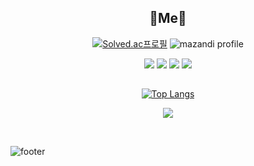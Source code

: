 <div align="center">

<!--
**xxdxlxxr/xxdxlxxr** is a ✨ _special_ ✨ repository because its `README.md` (this file) appears on your GitHub profile.

Here are some ideas to get you started:

- 🔭 I’m currently working on ...
- 🌱 I’m currently learning ...
- 👯 I’m looking to collaborate on ...
- 🤔 I’m looking for help with ...
- 💬 Ask me about ...
- 📫 How to reach me: ...
- 😄 Pronouns: ...
- ⚡ Fun fact: ...
-->

## **🍊Me🍊**
[![Solved.ac프로필](http://mazassumnida.wtf/api/v2/generate_badge?boj=jgt1113)](https://solved.ac/jgt1113)
![mazandi profile](http://mazandi.herokuapp.com/api?handle=jgt1113&theme=dark)
  
<a href="https://blog.naver.com/jgt1113"><img src="https://img.shields.io/badge/blog-03C75A?style=flat-square&logo=Naver&logoColor=white"/></a>
<a href="https://dacon.io/myprofile/450058/home"><img src="https://img.shields.io/badge/DACON-2E9FFF?style=flat-square&logo=Disqus&logoColor=white"/></a>
<a href="https://leetcode.com/jgt11131212"><img src="https://img.shields.io/badge/LeetCode-FFA116?style=flat-square&logo=LeetCode&logoColor=white"/></a>
<a href="mailto:gitaek.jeong@gmail.com"><img src="https://img.shields.io/badge/Gmail-EA4335?style=flat-square&logo=Gmail&logoColor=white"/></a>
<!-- <a href="https://career.programmers.co.kr/pr/xxdxlxxr"><img src="https://img.shields.io/badge/programmers-3A1AB6?style=flat-square&logo=Fauna&logoColor=white"/></a> -->
##
[![Top Langs](https://github-readme-stats.vercel.app/api/top-langs/?username=xxdxlxxr)](https://github.com/xxdxlxxr/github-readme-stats)
  
<a href="https://hits.seeyoufarm.com"><img src="https://hits.seeyoufarm.com/api/count/incr/badge.svg?url=https%3A%2F%2Fgithub.com%2Fgjbae1212%2Fhit-counter&count_bg=%23F2A0EE&title_bg=%23555555&icon=github.svg&icon_color=%23E7E7E7&title=hits&edge_flat=false"/></a>
</div>
<br/>

![footer](https://capsule-render.vercel.app/api?type=waving&&color=gradient&height=100&section=footer&fontSize=90)
